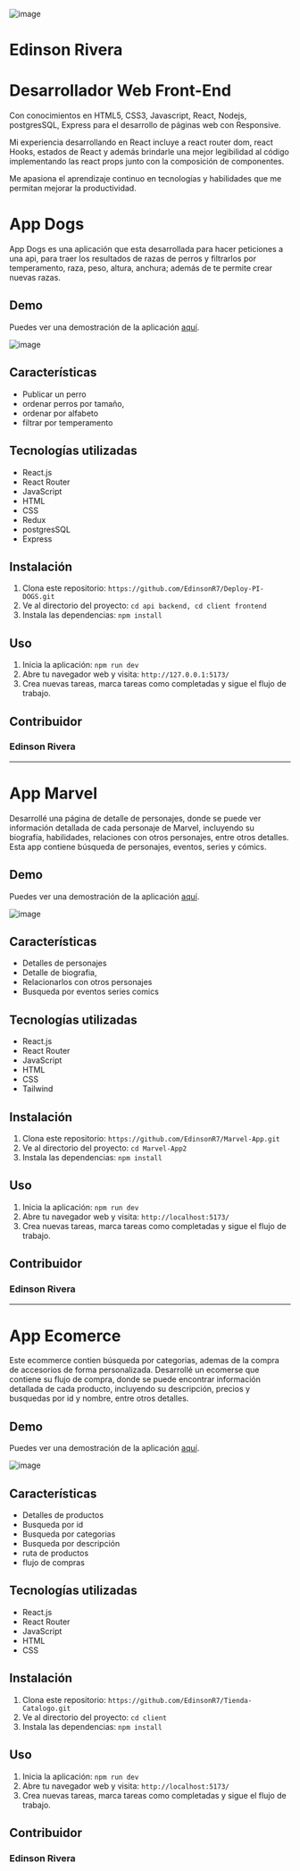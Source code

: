 ![image](https://github.com/EdinsonR7/EdinsonR7/assets/99853318/f4299c7f-258d-4509-bed1-6f3a9b62c07a)

# Edinson Rivera
# Desarrollador Web Front-End
Con conocimientos en HTML5, CSS3, Javascript, React, Nodejs, postgresSQL, Express para el desarrollo de páginas web con Responsive.

Mi experiencia desarrollando en React incluye a react router dom, react Hooks, estados de React y además brindarle una mejor legibilidad al código implementando las react props junto con la composición de componentes.

Me apasiona el aprendizaje continuo en tecnologías y habilidades que me permitan mejorar la productividad.

# App Dogs

App Dogs es una aplicación que esta desarrollada para hacer peticiones a una api, para traer los resultados de razas de perros y filtrarlos por temperamento, raza, peso, altura, anchura; además de te permite crear nuevas razas.

## Demo

Puedes ver una demostración de la aplicación [aquí](https://deploy-pi-dogs-eta.vercel.app/).


![image](https://github.com/EdinsonR7/EdinsonR7/assets/99853318/4cf3b6a4-8e0f-4141-9dd8-4d6aa567c71e)

## Características

- Publicar un perro
- ordenar perros por tamaño, 
- ordenar por alfabeto
- filtrar por temperamento

## Tecnologías utilizadas

- React.js
- React Router
- JavaScript
- HTML
- CSS
- Redux
- postgresSQL
- Express

## Instalación

1. Clona este repositorio: `https://github.com/EdinsonR7/Deploy-PI-DOGS.git`
2. Ve al directorio del proyecto: `cd api backend, cd client frontend`
3. Instala las dependencias: `npm install`

## Uso

1. Inicia la aplicación: `npm run dev`
2. Abre tu navegador web y visita: `http://127.0.0.1:5173/`
3. Crea nuevas tareas, marca tareas como completadas y sigue el flujo de trabajo.


## Contribuidor
### Edinson Rivera 

--------------------------------------------------------------------------------------------------------------------------------------------------------------------------------

# App Marvel

Desarrollé una página de detalle de personajes, donde se puede ver información detallada de cada personaje de Marvel, incluyendo su biografía, habilidades, relaciones con otros personajes, entre otros detalles. Esta app contiene búsqueda de personajes, eventos, series y cómics.

## Demo

Puedes ver una demostración de la aplicación [aquí](https://marvel-g6bg3bmad-edinsonr7.vercel.app/).


![image](https://github.com/EdinsonR7/EdinsonR7/assets/99853318/d6a21d87-4e95-4f6a-bf11-e6d7faa2e6f0)


## Características

- Detalles de personajes
- Detalle de biografia, 
- Relacionarlos con otros personajes
- Busqueda por eventos series comics

## Tecnologías utilizadas

- React.js
- React Router
- JavaScript
- HTML
- CSS
- Tailwind



## Instalación

1. Clona este repositorio: `https://github.com/EdinsonR7/Marvel-App.git`
2. Ve al directorio del proyecto: `cd Marvel-App2`
3. Instala las dependencias: `npm install`

## Uso

1. Inicia la aplicación: `npm run dev`
2. Abre tu navegador web y visita: `http://localhost:5173/`
3. Crea nuevas tareas, marca tareas como completadas y sigue el flujo de trabajo.


## Contribuidor

### Edinson Rivera 

-----------------------------------------------------------------------------------------------------------------------------------------------------------------------------------------

# App Ecomerce

Este ecommerce contien búsqueda por categorias, ademas de la compra de accesorios de forma personalizada.
Desarrollé un ecomerse que contiene su flujo de compra, donde se puede encontrar información detallada de cada producto, incluyendo su descripción, precios y busquedas por id y nombre, entre otros detalles.

## Demo

Puedes ver una demostración de la aplicación [aquí](https://tienda-catalogo.vercel.app/).


![image](https://github.com/EdinsonR7/EdinsonR7/assets/99853318/9b057194-6a29-403d-b472-df51305a0c92)



## Características

- Detalles de productos
- Busqueda por id
- Busqueda por categorias
- Busqueda por descripción
- ruta de productos
- flujo de compras

## Tecnologías utilizadas

- React.js
- React Router
- JavaScript
- HTML
- CSS


## Instalación

1. Clona este repositorio: `https://github.com/EdinsonR7/Tienda-Catalogo.git`
2. Ve al directorio del proyecto: `cd client`
3. Instala las dependencias: `npm install`

## Uso

1. Inicia la aplicación: `npm run dev`
2. Abre tu navegador web y visita: `http://localhost:5173/`
3. Crea nuevas tareas, marca tareas como completadas y sigue el flujo de trabajo.


## Contribuidor

### Edinson Rivera 



